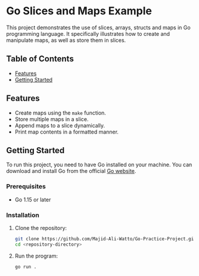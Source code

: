 # Go Slices and Maps Example

This project demonstrates the use of slices, arrays, structs and maps in Go programming language. It specifically illustrates how to create and manipulate maps, as well as store them in slices.

## Table of Contents
- [Features](#features)
- [Getting Started](#getting-started)


## Features
- Create maps using the `make` function.
- Store multiple maps in a slice.
- Append maps to a slice dynamically.
- Print map contents in a formatted manner.

## Getting Started

To run this project, you need to have Go installed on your machine. You can download and install Go from the official [Go website](https://golang.org/dl/).

### Prerequisites
- Go 1.15 or later

### Installation

1. Clone the repository:
    ```bash
    git clone https://github.com/Majid-Ali-Watto/Go-Practice-Project.git
    cd <repository-directory>
    ```

2. Run the program:
    ```bash
    go run .
    ```
